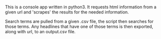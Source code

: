This is a console app written in python3. It requests html information from a given url and 'scrapes' the results for the needed information. 

Search terms are pulled from a given .csv file, the script then searches for those terms. Any headlines that have one of those terms is then exported, along with url, to an output.csv file.

